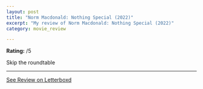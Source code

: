 ```yaml
---
layout: post
title: "Norm Macdonald: Nothing Special (2022)"
excerpt: "My review of Norm Macdonald: Nothing Special (2022)"
category: movie_review

---
```


**Rating:** /5

Skip the roundtable

<hr>

[See Review on Letterboxd](https://boxd.it/3dS1dT)
